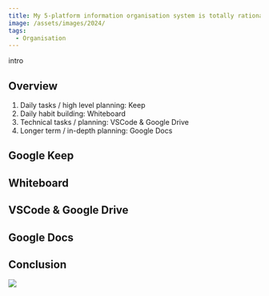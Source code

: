 ```yaml
---
title: My 5-platform information organisation system is totally rational and not madness... I promise
image: /assets/images/2024/
tags:
  - Organisation
---
```


intro

## Overview

1. Daily tasks / high level planning: Keep
2. Daily habit building: Whiteboard
3. Technical tasks / planning: VSCode & Google Drive
4. Longer term / in-depth planning: Google Docs

## Google Keep

## Whiteboard

## VSCode & Google Drive

## Google Docs

## Conclusion

[![](/assets/images/2024/example_thumbnail.png)](/assets/images/2024/example.png)
